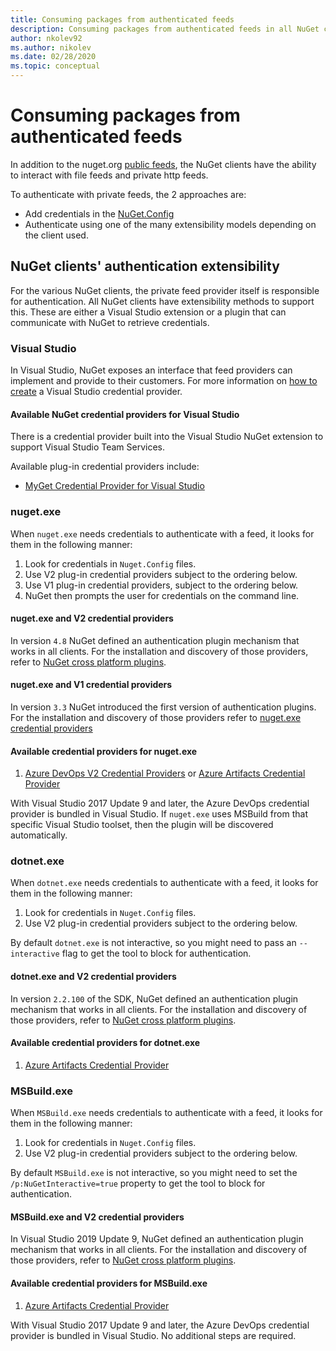 ```yaml
---
title: Consuming packages from authenticated feeds
description: Consuming packages from authenticated feeds in all NuGet client scenarios
author: nkolev92
ms.author: nikolev
ms.date: 02/28/2020
ms.topic: conceptual
---
```


# Consuming packages from authenticated feeds

In addition to the nuget.org [public feeds](https://api.nuget.org/v3/index.json), the NuGet clients have the ability to interact with file feeds and private http feeds.

To authenticate with private feeds, the 2 approaches are:

* Add credentials in the [NuGet.Config](../reference/nuget-config-file.md#packagesourcecredentials)
* Authenticate using one of the many extensibility models depending on the client used.

## NuGet clients' authentication extensibility

For the various NuGet clients, the private feed provider itself is responsible for authentication.
All NuGet clients have extensibility methods to support this. These are either a Visual Studio extension or a plugin that can communicate with NuGet to retrieve credentials.


### Visual Studio

In Visual Studio, NuGet exposes an interface that feed providers can implement and provide to their customers. For more information on [how to create](../reference/extensibility/NuGet-Credential-Providers-for-Visual-Studio.md) a Visual Studio credential provider.

#### Available NuGet credential providers for Visual Studio

There is a credential provider built into the Visual Studio NuGet extension to support Visual Studio Team Services.

Available plug-in credential providers include:

* [MyGet Credential Provider for Visual Studio](http://docs.myget.org/docs/reference/credential-provider-for-visual-studio)

### nuget.exe

When `nuget.exe` needs credentials to authenticate with a feed, it looks for them in the following manner:

1. Look for credentials in `Nuget.Config` files.
1. Use V2 plug-in credential providers subject to the ordering below.
1. Use V1 plug-in credential providers, subject to the ordering below.
1. NuGet then prompts the user for credentials on the command line.

#### nuget.exe and V2 credential providers

In version `4.8` NuGet defined an authentication plugin mechanism that works in all clients.
For the installation and discovery of those providers, refer to [NuGet cross platform plugins](../reference/extensibility/NuGet-Cross-Platform-Plugins.md#plugin-installation-and-discovery).

#### nuget.exe and V1 credential providers

In version `3.3` NuGet introduced the first version of authentication plugins.
For the installation and discovery of those providers refer to [nuget.exe credential providers](../reference/extensibility/nuget-exe-Credential-Providers.md#nugetexe-credential-provider-discovery)

#### Available credential providers for nuget.exe

1. [Azure DevOps V2 Credential Providers](azure/devops/artifacts/nuget/nuget-exe?view=azure-devops#add-a-feed-to-nuget-482-or-later) or [Azure Artifacts Credential Provider](https://github.com/microsoft/artifacts-credprovider)

With Visual Studio 2017 Update 9 and later, the Azure DevOps credential provider is bundled in Visual Studio.
If `nuget.exe` uses MSBuild from that specific Visual Studio toolset, then the plugin will be discovered automatically.

### dotnet.exe

When `dotnet.exe` needs credentials to authenticate with a feed, it looks for them in the following manner:

1. Look for credentials in `Nuget.Config` files.
1. Use V2 plug-in credential providers subject to the ordering below.

By default `dotnet.exe` is not interactive, so you might need to pass an `--interactive` flag to get the tool to block for authentication.

#### dotnet.exe and V2 credential providers

In version `2.2.100` of the SDK, NuGet defined an authentication plugin mechanism that works in all clients.
For the installation and discovery of those providers, refer to [NuGet cross platform plugins](../reference/extensibility/NuGet-Cross-Platform-Plugins.md#plugin-installation-and-discovery).

#### Available credential providers for dotnet.exe

1. [Azure Artifacts Credential Provider](https://github.com/microsoft/artifacts-credprovider)

### MSBuild.exe

When `MSBuild.exe` needs credentials to authenticate with a feed, it looks for them in the following manner:

1. Look for credentials in `Nuget.Config` files.
1. Use V2 plug-in credential providers subject to the ordering below.

By default `MSBuild.exe` is not interactive, so you might need to set the `/p:NuGetInteractive=true` property to get the tool to block for authentication.

#### MSBuild.exe and V2 credential providers

In Visual Studio 2019 Update 9, NuGet defined an authentication plugin mechanism that works in all clients.
For the installation and discovery of those providers, refer to [NuGet cross platform plugins](../reference/extensibility/NuGet-Cross-Platform-Plugins.md#plugin-installation-and-discovery).

#### Available credential providers for MSBuild.exe

1. [Azure Artifacts Credential Provider](https://github.com/microsoft/artifacts-credprovider)

With Visual Studio 2017 Update 9 and later, the Azure DevOps credential provider is bundled in Visual Studio. No additional steps are required.
